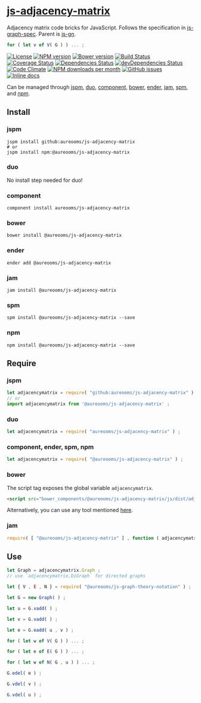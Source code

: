 [js-adjacency-matrix](http://make-github-pseudonymous-again.github.io/js-adjacency-matrix)
==

Adjacency matrix code bricks for JavaScript.
Follows the specification in
[js-graph-spec](https://github.com/make-github-pseudonymous-again/js-graph-spec).
Parent is [js-gn](https://github.com/make-github-pseudonymous-again/js-gn).

```js
for ( let v of V( G ) ) ... ;
```

[![License](https://img.shields.io/github/license/make-github-pseudonymous-again/js-adjacency-matrix.svg?style=flat)](https://raw.githubusercontent.com/make-github-pseudonymous-again/js-adjacency-matrix/master/LICENSE)
[![NPM version](https://img.shields.io/npm/v/@aureooms/js-adjacency-matrix.svg?style=flat)](https://www.npmjs.org/package/@aureooms/js-adjacency-matrix)
[![Bower version](https://img.shields.io/bower/v/@aureooms/js-adjacency-matrix.svg?style=flat)](http://bower.io/search/?q=@aureooms/js-adjacency-matrix)
[![Build Status](https://img.shields.io/travis/make-github-pseudonymous-again/js-adjacency-matrix.svg?style=flat)](https://travis-ci.org/make-github-pseudonymous-again/js-adjacency-matrix)
[![Coverage Status](https://img.shields.io/coveralls/make-github-pseudonymous-again/js-adjacency-matrix.svg?style=flat)](https://coveralls.io/r/make-github-pseudonymous-again/js-adjacency-matrix)
[![Dependencies Status](https://img.shields.io/david/make-github-pseudonymous-again/js-adjacency-matrix.svg?style=flat)](https://david-dm.org/make-github-pseudonymous-again/js-adjacency-matrix#info=dependencies)
[![devDependencies Status](https://img.shields.io/david/dev/make-github-pseudonymous-again/js-adjacency-matrix.svg?style=flat)](https://david-dm.org/make-github-pseudonymous-again/js-adjacency-matrix#info=devDependencies)
[![Code Climate](https://img.shields.io/codeclimate/github/make-github-pseudonymous-again/js-adjacency-matrix.svg?style=flat)](https://codeclimate.com/github/make-github-pseudonymous-again/js-adjacency-matrix)
[![NPM downloads per month](https://img.shields.io/npm/dm/@aureooms/js-adjacency-matrix.svg?style=flat)](https://www.npmjs.org/package/@aureooms/js-adjacency-matrix)
[![GitHub issues](https://img.shields.io/github/issues/make-github-pseudonymous-again/js-adjacency-matrix.svg?style=flat)](https://github.com/make-github-pseudonymous-again/js-adjacency-matrix/issues)
[![Inline docs](http://inch-ci.org/github/make-github-pseudonymous-again/js-adjacency-matrix.svg?branch=master&style=shields)](http://inch-ci.org/github/make-github-pseudonymous-again/js-adjacency-matrix)

Can be managed through [jspm](https://github.com/jspm/jspm-cli),
[duo](https://github.com/duojs/duo),
[component](https://github.com/componentjs/component),
[bower](https://github.com/bower/bower),
[ender](https://github.com/ender-js/Ender),
[jam](https://github.com/caolan/jam),
[spm](https://github.com/spmjs/spm),
and [npm](https://github.com/npm/npm).

## Install

### jspm
```terminal
jspm install github:aureooms/js-adjacency-matrix
# or
jspm install npm:@aureooms/js-adjacency-matrix
```
### duo
No install step needed for duo!

### component
```terminal
component install aureooms/js-adjacency-matrix
```

### bower
```terminal
bower install @aureooms/js-adjacency-matrix
```

### ender
```terminal
ender add @aureooms/js-adjacency-matrix
```

### jam
```terminal
jam install @aureooms/js-adjacency-matrix
```

### spm
```terminal
spm install @aureooms/js-adjacency-matrix --save
```

### npm
```terminal
npm install @aureooms/js-adjacency-matrix --save
```

## Require
### jspm
```js
let adjacencymatrix = require( "github:aureooms/js-adjacency-matrix" ) ;
// or
import adjacencymatrix from '@aureooms/js-adjacency-matrix' ;
```
### duo
```js
let adjacencymatrix = require( "aureooms/js-adjacency-matrix" ) ;
```

### component, ender, spm, npm
```js
let adjacencymatrix = require( "@aureooms/js-adjacency-matrix" ) ;
```

### bower
The script tag exposes the global variable `adjacencymatrix`.
```html
<script src="bower_components/@aureooms/js-adjacency-matrix/js/dist/adjacency-matrix.min.js"></script>
```
Alternatively, you can use any tool mentioned [here](http://bower.io/docs/tools/).

### jam
```js
require( [ "@aureooms/js-adjacency-matrix" ] , function ( adjacencymatrix ) { ... } ) ;
```

## Use


```js
let Graph = adjacencymatrix.Graph ;
// use `adjacencymatrix.DiGraph` for directed graphs

let { V , E , N } = require( "@aureooms/js-graph-theory-notation" ) ;

let G = new Graph( ) ;

let u = G.vadd( ) ;

let v = G.vadd( ) ;

let e = G.eadd( u , v ) ;

for ( let w of V( G ) ) ... ;

for ( let e of E( G ) ) ... ;

for ( let w of N( G , u ) ) ... ;

G.edel( e ) ;

G.vdel( v ) ;

G.vdel( u ) ;
```
